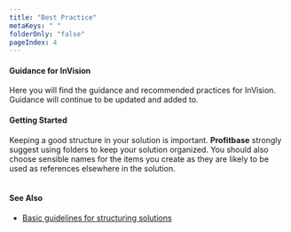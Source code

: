 ```yaml
---
title: "Best Practice"
metaKeys: " "
folderOnly: "false"
pageIndex: 4
---
```


#### Guidance for InVision

Here you will find the guidance and recommended practices for InVision. Guidance will continue to be updated and added to.
<br/>

#### Getting Started

Keeping a good structure in your solution is important. **Profitbase** strongly suggest using folders to keep your solution organized. You should also choose sensible names for the items you create as they are likely to be used as references elsewhere in the solution.  
<br/>

#### See Also

- [Basic guidelines for structuring solutions](bestpractice/structuringsolution.md)
